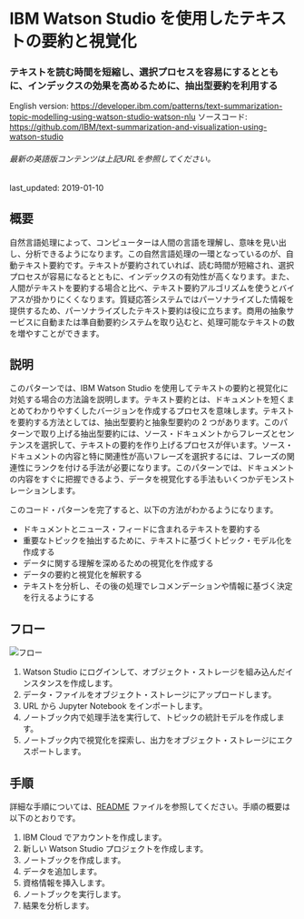 # IBM Watson Studio を使用したテキストの要約と視覚化

### テキストを読む時間を短縮し、選択プロセスを容易にするとともに、インデックスの効果を高めるために、抽出型要約を利用する

English version: https://developer.ibm.com/patterns/text-summarization-topic-modelling-using-watson-studio-watson-nlu
  ソースコード: https://github.com/IBM/text-summarization-and-visualization-using-watson-studio

###### 最新の英語版コンテンツは上記URLを参照してください。
last_updated: 2019-01-10

 
## 概要

自然言語処理によって、コンピューターは人間の言語を理解し、意味を見い出し、分析できるようになります。この自然言語処理の一環となっているのが、自動テキスト要約です。テキストが要約されていれば、読む時間が短縮され、選択プロセスが容易になるとともに、インデックスの有効性が高くなります。また、人間がテキストを要約する場合と比べ、テキスト要約アルゴリズムを使うとバイアスが掛かりにくくなります。質疑応答システムではパーソナライズした情報を提供するため、パーソナライズしたテキスト要約は役に立ちます。商用の抽象サービスに自動または準自動要約システムを取り込むと、処理可能なテキストの数を増やすことができます。

## 説明

このパターンでは、IBM Watson Studio を使用してテキストの要約と視覚化に対処する場合の方法論を説明します。テキスト要約とは、ドキュメントを短くまとめてわかりやすくしたバージョンを作成するプロセスを意味します。テキストを要約する方法としては、抽出型要約と抽象型要約の 2 つがあります。このパターンで取り上げる抽出型要約には、ソース・ドキュメントからフレーズとセンテンスを選択して、テキストの要約を作り上げるプロセスが伴います。ソース・ドキュメントの内容と特に関連性が高いフレーズを選択するには、フレーズの関連性にランクを付ける手法が必要になります。このパターンでは、ドキュメントの内容をすぐに把握できるよう、データを視覚化する手法もいくつかデモンストレーションします。

このコード・パターンを完了すると、以下の方法がわかるようになります。

* ドキュメントとニュース・フィードに含まれるテキストを要約する
* 重要なトピックを抽出するために、テキストに基づくトピック・モデル化を作成する
* データに関する理解を深めるための視覚化を作成する
* データの要約と視覚化を解釈する
* テキストを分析し、その後の処理でレコメンデーションや情報に基づく決定を行えるようにする

## フロー

![フロー](../../images/text.summarization.png)

1. Watson Studio にログインして、オブジェクト・ストレージを組み込んだインスタンスを作成します。
1. データ・ファイルをオブジェクト・ストレージにアップロードします。
1. URL から Jupyter Notebook をインポートします。
1. ノートブック内で処理手法を実行して、トピックの統計モデルを作成します。
1. ノートブック内で視覚化を探索し、出力をオブジェクト・ストレージにエクスポートします。

## 手順

詳細な手順については、[README](https://github.com/IBM/text-summarization-and-visualization-using-watson-studio/blob/master/README.md) ファイルを参照してください。手順の概要は以下のとおりです。

1. IBM Cloud でアカウントを作成します。
1. 新しい Watson Studio プロジェクトを作成します。
1. ノートブックを作成します。
1. データを追加します。
1. 資格情報を挿入します。
1. ノートブックを実行します。
1. 結果を分析します。
